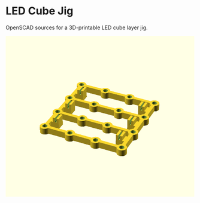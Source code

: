 LED Cube Jig
============

OpenSCAD sources for a 3D-printable LED cube layer jig.

![v5 Screenshot](v5.png?raw=true)
